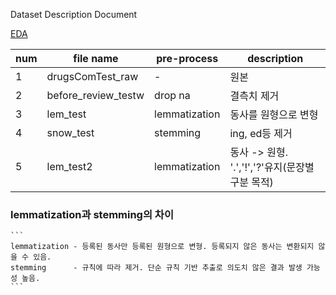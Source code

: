 Dataset Description Document

[EDA](/EDA/EDA_DrugReview.md)

| num |      file name      |   pre-process  |  description  | 
| --- | ------------------- | -------------- | ------------- | 
|  1  | drugsComTest_raw    |        -       | 원본          |
|  2  | before_review_testw |    drop na     | 결측치 제거    |
|  3  | lem_test            | lemmatization  | 동사를 원형으로 변형 |
|  4  | snow_test           | stemming       | ing, ed등 제거  |
|  5  | lem_test2          | lemmatization  | 동사 -> 원형. '.','!','?'유지(문장별 구분 목적)|

### lemmatization과 stemming의 차이
    ```
    lemmatization - 등록된 동사만 등록된 원형으로 변형. 등록되지 않은 동사는 변환되지 않을 수 있음.
    stemming      - 규칙에 따라 제거. 단순 규칙 기반 추출로 의도치 않은 결과 발생 가능성 높음.
    ```